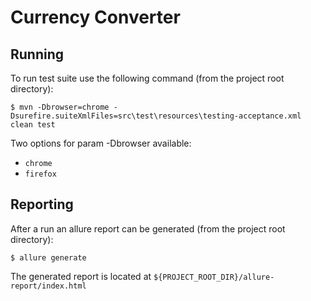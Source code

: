# Currency Converter

## Running
To run test suite use the following command (from the project root directory):
```
$ mvn -Dbrowser=chrome -Dsurefire.suiteXmlFiles=src\test\resources\testing-acceptance.xml clean test
```

Two options for param -Dbrowser available:
- `chrome`
- `firefox`

## Reporting
After a run an allure report can be generated (from the project root directory):
```
$ allure generate
```

The generated report is located at `${PROJECT_ROOT_DIR}/allure-report/index.html`